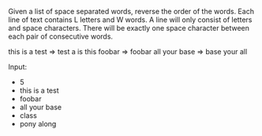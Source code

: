 Given a list of space separated words, reverse the order of the words. Each line of text contains L letters and W words. A line will only consist of letters and space characters. There will be exactly one space character between each pair of consecutive words.

this is a test		=> test a is this
foobar				=> foobar
all your base		=> base your all

Input: 
* 5
* this is a test
* foobar
* all your base
* class
* pony along
